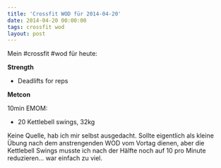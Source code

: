 ```yaml
---
title: 'Crossfit WOD für 2014-04-20'
date: 2014-04-20 00:00:00 
tags: crossfit wod
layout: post
---
```

Mein #crossfit #wod für heute:

**Strength**

* Deadlifts for reps

**Metcon**

10min EMOM:

* 20 Kettlebell swings, 32kg

Keine Quelle, hab ich mir selbst ausgedacht. Sollte eigentlich als kleine Übung nach dem anstrengenden WOD vom Vortag dienen, aber die Kettlebell Swings musste ich nach der Hälfte noch auf 10 pro Minute reduzieren... war einfach zu viel.
